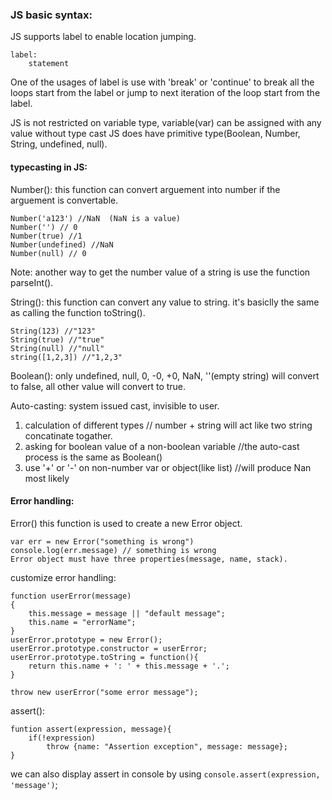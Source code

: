 ### JS basic syntax:
JS supports label to enable location jumping.
```
label:
	statement
```
One of the usages of label is use with 'break' or 'continue' to break all the loops start from the label or jump to next iteration of the loop start from the label.

JS is not restricted on variable type, variable(var) can be assigned with any value without type cast 
JS does have primitive type(Boolean, Number, String, undefined, null).
#### typecasting in JS:
Number(): this function can convert arguement into number if the arguement is convertable.
```Number('123') //123
Number('a123') //NaN  (NaN is a value)
Number('') // 0
Number(true) //1
Number(undefined) //NaN
Number(null) // 0
```
Note: another way to get the number value of a string is use the function parseInt().

String(): this function can convert any value to string. it's basiclly the same as calling the function toString().
```
String(123) //"123"
String(true) //"true"
String(null) //"null"
string([1,2,3]) //"1,2,3"
```
Boolean(): only undefined, null, 0, -0, +0, NaN, ''(empty string) will convert to false, all other value will convert to true.

Auto-casting: system issued cast, invisible to user.

1. calculation of different types    // number + string will act like two string concatinate togather.
2. asking for boolean value of a non-boolean variable //the auto-cast process is the same as Boolean()
3. use '+' or '-' on non-number var or object(like list)  //will produce Nan most likely




#### Error handling:
Error() this function is used to create a new Error object.
```
var err = new Error("something is wrong")
console.log(err.message) // something is wrong
Error object must have three properties(message, name, stack).
```
customize error handling:
```
function userError(message)
{
	this.message = message || "default message";
	this.name = "errorName";
}
userError.prototype = new Error();
userError.prototype.constructor = userError;
userError.prototype.toString = function(){
	return this.name + ': ' + this.message + '.'; 
}

throw new userError("some error message");
```
assert():
```
funtion assert(expression, message){
	if(!expression)
		throw {name: "Assertion exception", message: message};
}
```
we can also display assert in console by using `console.assert(expression, 'message')`;


